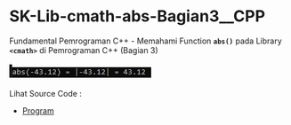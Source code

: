 # SK-Lib-cmath-abs-Bagian3__CPP
Fundamental Pemrograman C++ - Memahami Function <code><b>abs()</b></code> pada Library <code><b>&lt;cmath></b></code> di Pemrograman C++ (Bagian 3)<br><br>
<img src="https://github.com/RizkyKhapidsyah/SK-Lib-cmath-abs-Bagian3__CPP/blob/master/SK-Lib-cmath-abs-Bagian3__CPP/result/001.PNG"><br><br>
Lihat Source Code : <br>
- <a href="https://github.com/RizkyKhapidsyah/SK-Lib-cmath-abs-Bagian3__CPP/blob/master/SK-Lib-cmath-abs-Bagian3__CPP/Source.cpp">Program</a>
